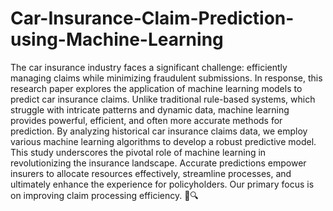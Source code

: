 # Car-Insurance-Claim-Prediction-using-Machine-Learning
<p>The car insurance industry faces a significant challenge: efficiently managing claims while minimizing fraudulent submissions. In response, this research paper explores the application of machine learning models to predict car insurance claims. Unlike traditional rule-based systems, which struggle with intricate patterns and dynamic data, machine learning provides powerful, efficient, and often more accurate methods for prediction. By analyzing historical car insurance claims data, we employ various machine learning algorithms to develop a robust predictive model. This study underscores the pivotal role of machine learning in revolutionizing the insurance landscape. Accurate predictions empower insurers to allocate resources effectively, streamline processes, and ultimately enhance the experience for policyholders. Our primary focus is on improving claim processing efficiency. 🚗🔍
</p>
